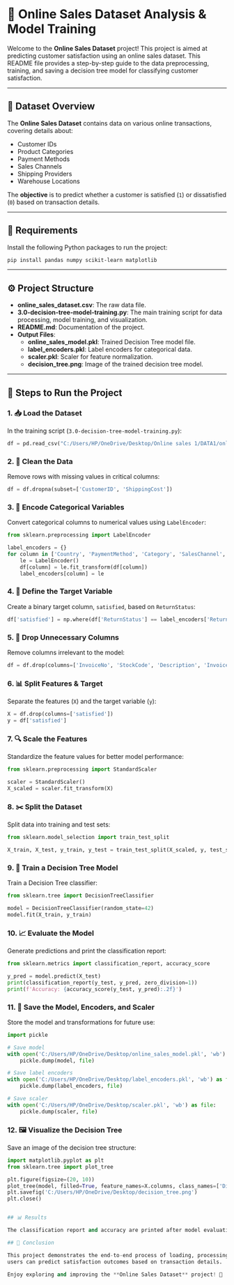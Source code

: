 # 🛒 Online Sales Dataset Analysis & Model Training

Welcome to the **Online Sales Dataset** project! This project is aimed at predicting customer satisfaction using an online sales dataset. This README file provides a step-by-step guide to the data preprocessing, training, and saving a decision tree model for classifying customer satisfaction.

---

## 📂 Dataset Overview

The **Online Sales Dataset** contains data on various online transactions, covering details about:
- Customer IDs
- Product Categories
- Payment Methods
- Sales Channels
- Shipping Providers
- Warehouse Locations

The **objective** is to predict whether a customer is satisfied (`1`) or dissatisfied (`0`) based on transaction details.

---

## 🔧 Requirements

Install the following Python packages to run the project:
```bash
pip install pandas numpy scikit-learn matplotlib
```

---

## ⚙️ Project Structure

- **online_sales_dataset.csv**: The raw data file.
- **3.0-decision-tree-model-training.py**: The main training script for data processing, model training, and visualization.
- **README.md**: Documentation of the project.
- **Output Files**:
  - **online_sales_model.pkl**: Trained Decision Tree model file.
  - **label_encoders.pkl**: Label encoders for categorical data.
  - **scaler.pkl**: Scaler for feature normalization.
  - **decision_tree.png**: Image of the trained decision tree model.

---

## 📝 Steps to Run the Project

### 1. 📥 Load the Dataset
In the training script (`3.0-decision-tree-model-training.py`):
```python
df = pd.read_csv("C:/Users/HP/OneDrive/Desktop/Online sales 1/DATA1/online_sales_dataset.csv")
```

### 2. 🧹 Clean the Data
Remove rows with missing values in critical columns:
```python
df = df.dropna(subset=['CustomerID', 'ShippingCost'])
```

### 3. 🔄 Encode Categorical Variables
Convert categorical columns to numerical values using `LabelEncoder`:
```python
from sklearn.preprocessing import LabelEncoder

label_encoders = {}
for column in ['Country', 'PaymentMethod', 'Category', 'SalesChannel', 'ReturnStatus', 'ShipmentProvider', 'WarehouseLocation', 'OrderPriority']:
    le = LabelEncoder()
    df[column] = le.fit_transform(df[column])
    label_encoders[column] = le
```

### 4. 🎯 Define the Target Variable
Create a binary target column, `satisfied`, based on `ReturnStatus`:
```python
df['satisfied'] = np.where(df['ReturnStatus'] == label_encoders['ReturnStatus'].transform(['Not Returned'])[0], 1, 0)
```

### 5. 🚫 Drop Unnecessary Columns
Remove columns irrelevant to the model:
```python
df = df.drop(columns=['InvoiceNo', 'StockCode', 'Description', 'InvoiceDate', 'ReturnStatus'])
```

### 6. 📊 Split Features & Target
Separate the features (`X`) and the target variable (`y`):
```python
X = df.drop(columns=['satisfied'])
y = df['satisfied']
```

### 7. 🔍 Scale the Features
Standardize the feature values for better model performance:
```python
from sklearn.preprocessing import StandardScaler

scaler = StandardScaler()
X_scaled = scaler.fit_transform(X)
```

### 8. ✂️ Split the Dataset
Split data into training and test sets:
```python
from sklearn.model_selection import train_test_split

X_train, X_test, y_train, y_test = train_test_split(X_scaled, y, test_size=0.2, random_state=42)
```

### 9. 🌳 Train a Decision Tree Model
Train a Decision Tree classifier:
```python
from sklearn.tree import DecisionTreeClassifier

model = DecisionTreeClassifier(random_state=42)
model.fit(X_train, y_train)
```

### 10. 📈 Evaluate the Model
Generate predictions and print the classification report:
```python
from sklearn.metrics import classification_report, accuracy_score

y_pred = model.predict(X_test)
print(classification_report(y_test, y_pred, zero_division=1))
print(f'Accuracy: {accuracy_score(y_test, y_pred):.2f}')
```

### 11. 💾 Save the Model, Encoders, and Scaler
Store the model and transformations for future use:
```python
import pickle

# Save model
with open('C:/Users/HP/OneDrive/Desktop/online_sales_model.pkl', 'wb') as file:
    pickle.dump(model, file)

# Save label encoders
with open('C:/Users/HP/OneDrive/Desktop/label_encoders.pkl', 'wb') as file:
    pickle.dump(label_encoders, file)

# Save scaler
with open('C:/Users/HP/OneDrive/Desktop/scaler.pkl', 'wb') as file:
    pickle.dump(scaler, file)
```

### 12. 🖼️ Visualize the Decision Tree
Save an image of the decision tree structure:
```python
import matplotlib.pyplot as plt
from sklearn.tree import plot_tree

plt.figure(figsize=(20, 10))
plot_tree(model, filled=True, feature_names=X.columns, class_names=['Dissatisfied', 'Satisfied'], rounded=True)
plt.savefig('C:/Users/HP/OneDrive/Desktop/decision_tree.png')
plt.close()


## 📊 Results

The classification report and accuracy are printed after model evaluation. The trained model, label encoders, scaler, and decision tree image are saved in the specified paths.

## 🎉 Conclusion

This project demonstrates the end-to-end process of loading, processing, and modeling customer satisfaction prediction using online sales data. With the decision tree model, 
users can predict satisfaction outcomes based on transaction details.

Enjoy exploring and improving the **Online Sales Dataset** project! 🚀
